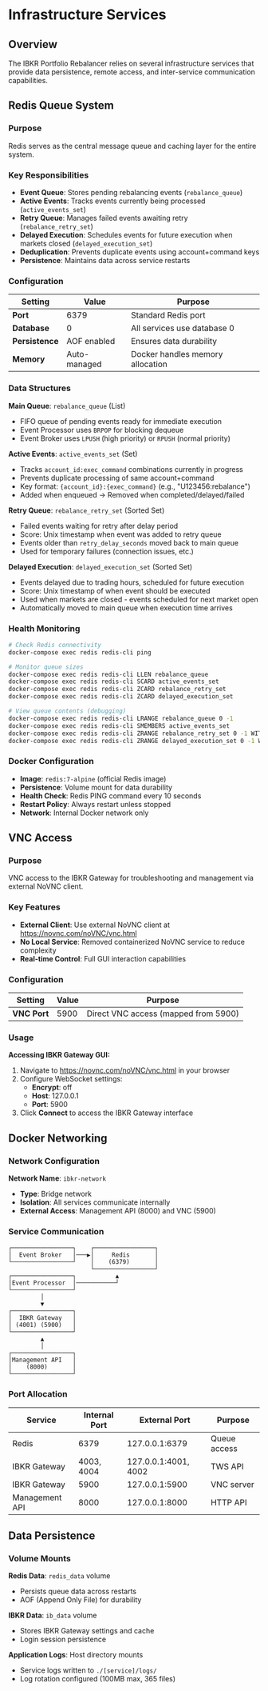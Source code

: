 # Infrastructure Services

## Overview

The IBKR Portfolio Rebalancer relies on several infrastructure services that provide data persistence, remote access, and inter-service communication capabilities.

## Redis Queue System

### Purpose
Redis serves as the central message queue and caching layer for the entire system.

### Key Responsibilities
- **Event Queue**: Stores pending rebalancing events (`rebalance_queue`)
- **Active Events**: Tracks events currently being processed (`active_events_set`)
- **Retry Queue**: Manages failed events awaiting retry (`rebalance_retry_set`)
- **Delayed Execution**: Schedules events for future execution when markets closed (`delayed_execution_set`)
- **Deduplication**: Prevents duplicate events using account+command keys
- **Persistence**: Maintains data across service restarts

### Configuration

| Setting | Value | Purpose |
|---------|-------|---------|
| **Port** | 6379 | Standard Redis port |
| **Database** | 0 | All services use database 0 |
| **Persistence** | AOF enabled | Ensures data durability |
| **Memory** | Auto-managed | Docker handles memory allocation |

### Data Structures

**Main Queue**: `rebalance_queue` (List)
- FIFO queue of pending events ready for immediate execution
- Event Processor uses `BRPOP` for blocking dequeue
- Event Broker uses `LPUSH` (high priority) or `RPUSH` (normal priority)

**Active Events**: `active_events_set` (Set)
- Tracks `account_id:exec_command` combinations currently in progress
- Prevents duplicate processing of same account+command
- Key format: `{account_id}:{exec_command}` (e.g., "U123456:rebalance")
- Added when enqueued → Removed when completed/delayed/failed

**Retry Queue**: `rebalance_retry_set` (Sorted Set)  
- Failed events waiting for retry after delay period
- Score: Unix timestamp when event was added to retry queue
- Events older than `retry_delay_seconds` moved back to main queue
- Used for temporary failures (connection issues, etc.)

**Delayed Execution**: `delayed_execution_set` (Sorted Set)
- Events delayed due to trading hours, scheduled for future execution
- Score: Unix timestamp of when event should be executed
- Used when markets are closed - events scheduled for next market open
- Automatically moved to main queue when execution time arrives

### Health Monitoring

```bash
# Check Redis connectivity
docker-compose exec redis redis-cli ping

# Monitor queue sizes
docker-compose exec redis redis-cli LLEN rebalance_queue
docker-compose exec redis redis-cli SCARD active_events_set
docker-compose exec redis redis-cli ZCARD rebalance_retry_set
docker-compose exec redis redis-cli ZCARD delayed_execution_set

# View queue contents (debugging)
docker-compose exec redis redis-cli LRANGE rebalance_queue 0 -1
docker-compose exec redis redis-cli SMEMBERS active_events_set
docker-compose exec redis redis-cli ZRANGE rebalance_retry_set 0 -1 WITHSCORES
docker-compose exec redis redis-cli ZRANGE delayed_execution_set 0 -1 WITHSCORES
```

### Docker Configuration

- **Image**: `redis:7-alpine` (official Redis image)
- **Persistence**: Volume mount for data durability
- **Health Check**: Redis PING command every 10 seconds
- **Restart Policy**: Always restart unless stopped
- **Network**: Internal Docker network only

## VNC Access

### Purpose
VNC access to the IBKR Gateway for troubleshooting and management via external NoVNC client.

### Key Features
- **External Client**: Use external NoVNC client at https://novnc.com/noVNC/vnc.html
- **No Local Service**: Removed containerized NoVNC service to reduce complexity
- **Real-time Control**: Full GUI interaction capabilities

### Configuration

| Setting | Value | Purpose |
|---------|-------|---------|
| **VNC Port** | 5900 | Direct VNC access (mapped from 5900) |

### Usage

**Accessing IBKR Gateway GUI:**
1. Navigate to https://novnc.com/noVNC/vnc.html in your browser
2. Configure WebSocket settings:
   - **Encrypt**: off
   - **Host**: 127.0.0.1
   - **Port**: 5900
3. Click **Connect** to access the IBKR Gateway interface

## Docker Networking

### Network Configuration

**Network Name**: `ibkr-network`
- **Type**: Bridge network
- **Isolation**: All services communicate internally
- **External Access**: Management API (8000) and VNC (5900)

### Service Communication

```
┌─────────────────┐    ┌─────────────────┐
│  Event Broker   │───▶│     Redis       │
└─────────────────┘    │    (6379)       │
                       └─────────────────┘
┌─────────────────┐           ▲
│Event Processor  │───────────┘
└─────────────────┘
         │
         ▼
┌─────────────────┐
│  IBKR Gateway   │
│ (4001) (5900)   │
└─────────────────┘
         ▲
         │
┌─────────────────┐
│Management API   │
│    (8000)       │
└─────────────────┘
```

### Port Allocation

| Service | Internal Port | External Port | Purpose |
|---------|---------------|---------------|---------|
| Redis | 6379 | 127.0.0.1:6379 | Queue access |
| IBKR Gateway | 4003, 4004 | 127.0.0.1:4001, 4002 | TWS API |
| IBKR Gateway | 5900 | 127.0.0.1:5900 | VNC server |
| Management API | 8000 | 127.0.0.1:8000 | HTTP API |

## Data Persistence

### Volume Mounts

**Redis Data**: `redis_data` volume
- Persists queue data across restarts
- AOF (Append Only File) for durability

**IBKR Data**: `ib_data` volume  
- Stores IBKR Gateway settings and cache
- Login session persistence

**Application Logs**: Host directory mounts
- Service logs written to `./[service]/logs/`
- Log rotation configured (100MB max, 365 files)

